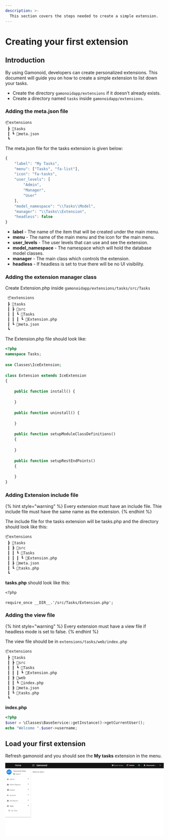 ```yaml
---
description: >-
  This section covers the steps needed to create a simple extension.
---
```


# Creating your first extension

## Introduction

By using Gamonoid, developers can create personalized extensions. This document will guide you on how to create a simple extension to list down your tasks.

* Create the directory `gamonoidapp/extensions` if it doesn't already exists.
* Create a directory named `tasks` inside `gamonoidapp/extensions`.

### Adding the meta.json file

```text
📦extensions
 ┣ 📂tasks
 ┃ ┗ 📜meta.json
 ┗
```

The meta.json file for the tasks extension is given below:

```javascript
{
    "label": "My Tasks",
    "menu": ["Tasks", "fa-list"],
    "icon": "fa-tasks",
    "user_levels": [
        "Admin",
        "Manager",
        "User"
    ],
    "model_namespace": "\\Tasks\\Model",
    "manager": "\\Tasks\\Extension",
    "headless": false
}
```
* **label** - The name of the item that will be created under the main menu.
* **menu** - The name of the main menu and the icon for the main menu.
* **user_levels** - The user levels that can use and see the extension.
* **model_namespace** - The namespace which will hold the database model classes.
* **manager** - The main class which controls the extension.
* **headless** - If headless is set to true there will be no UI visibility.

### Adding the extension manager class

Create Extension.php inside `gamonoidapp/extensions/tasks/src/Tasks`

```text
 📦extensions
 ┣ 📂tasks
 ┃ ┣ 📂src
 ┃ ┃ ┗ 📂Tasks
 ┃ ┃ ┃ ┗ 📜Extension.php
 ┃ ┗ 📜meta.json
 ┗ 
```
The Extension.php file should look like:

```php
<?php
namespace Tasks;

use Classes\IceExtension;

class Extension extends IceExtension
{

    public function install() {

    }

    public function uninstall() {

    }

    public function setupModuleClassDefinitions()
    {

    }

    public function setupRestEndPoints()
    {

    }
}
```
### Adding Extension include file

{% hint style="warning" %}
Every extension must have an include file. Thie include file must have the same name as the extension.
{% endhint %}

The include file for the tasks extension will be tasks.php and the directory should look like this:

```text
📦extensions
 ┣ 📂tasks
 ┃ ┣ 📂src
 ┃ ┃ ┗ 📂Tasks
 ┃ ┃ ┃ ┗ 📜Extension.php
 ┃ ┣ 📜meta.json
 ┃ ┗ 📜tasks.php
 ┗ 
 ```

 **tasks.php** should look like this:

```text
<?php

require_once __DIR__.'/src/Tasks/Extension.php';
```
### Adding the view file

{% hint style="warning" %}
Every extension must have a view file if headless mode is set to false.
{% endhint %}

The view file should be in `extensions/tasks/web/index.php`

```text
📦extensions
 ┣ 📂tasks
 ┃ ┣ 📂src
 ┃ ┃ ┗ 📂Tasks
 ┃ ┃ ┃ ┗ 📜Extension.php
 ┃ ┣ 📂web
 ┃ ┃ ┗ 📜index.php
 ┃ ┣ 📜meta.json
 ┃ ┗ 📜tasks.php
 ┗
```
**index.php**

```php
<?php
$user = \Classes\BaseService::getInstance()->getCurrentUser();
echo "Welcome ".$user->username;
```
## Load your first extension

Refresh gamonoid and you should see the **My tasks** extension in the menu.

![](../images/gamonoidapp-tasks-extension.PNG)